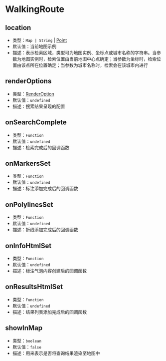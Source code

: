 # WalkingRoute

## location

- 类型：`Map | String` | [Point](/api/#point)
- 默认值：当前地图示例
- 描述：表示检索区域，类型可为地图实例、坐标点或城市名称的字符串。当参数为地图实例时，检索位置由当前地图中心点确定；当参数为坐标时，检索位置由该点所在位置确定；当参数为城市名称时，检索会在该城市内进行

## renderOptions

- 类型：[RenderOption](/api/#renderoption)
- 默认值：`undefined`
- 描述：搜索结果呈现的配置

## onSearchComplete

- 类型：`Function`
- 默认值：`undefined`
- 描述：检索完成后的回调函数

## onMarkersSet

- 类型：`Function`
- 默认值：`undefined`
- 描述：标注添加完成后的回调函数

## onPolylinesSet

- 类型：`Function`
- 默认值：`undefined`
- 描述：折线添加完成后的回调函数

## onInfoHtmlSet

- 类型：`Function`
- 默认值：`undefined`
- 描述：标注气泡内容创建后的回调函数

## onResultsHtmlSet

- 类型：`Function`
- 默认值：`undefined`
- 描述：结果列表添加完成后的回调函数

## showInMap

- 类型：`boolean`
- 默认值：`false`
- 描述：用来表示是否将查询结果渲染至地图中
